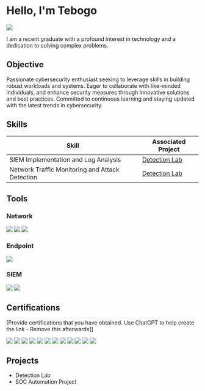# Hello, I'm Tebogo
<a href="https://linkedin.com/in/tebogo-mosome/"><img src="https://img.shields.io/badge/-LinkedIn-0072b1?&style=for-the-badge&logo=linkedin&logoColor=white" /></a>

I am a recent graduate with a profound interest in technology and a dedication to solving complex problems.

## Objective
Passionate cybersecurity enthusiast seeking to leverage skills in building robust workloads and systems. Eager to collaborate with like-minded individuals, and enhance security measures through innovative solutions and best practices. Committed to continuous learning and staying updated with the latest trends in cybersecurity.

## Skills
| Skill                                         | Associated Project         |
|-----------------------------------------------|----------------------------|
| SIEM Implementation and Log Analysis          | <a href="https://google.com">Detection Lab</a>|
| Network Traffic Monitoring and Attack Detection | <a href="https://google.com">Detection Lab</a>|


## Tools

### Network
<div>
    <img src="https://img.shields.io/badge/-Wireshark-1679A7?&style=for-the-badge&logo=Wireshark&logoColor=white" />
    <img src="https://img.shields.io/badge/-NMAP-4EAA25?&style=for-the-badge&logo=Nmap&logoColor=white" />
    <img src="https://img.shields.io/badge/-Greenbone%20Vulnerability%20Management-00B300?&style=for-the-badge&logo=Greenbone&logoColor=white" />
</div>

### Endpoint
<div>
    <img src="https://img.shields.io/badge/-Microsoft_Defender_for_Endpoint-00A4EF?&style=for-the-badge&logo=Microsoft&logoColor=white" />
</div>

### SIEM
<div>
    <img src="https://img.shields.io/badge/-Microsoft_Sentinel-0078D4?&style=for-the-badge&logo=Microsoft&logoColor=white" />
    <img src="https://img.shields.io/badge/-Wazuh-000000?&style=for-the-badge&logo=Wazuh&logoColor=white" />
</div>

## Certifications
[Provide certifications that you have obtained. Use ChatGPT to help create the link - Remove this afterwards]]
<div>
<img src="https://img.shields.io/badge/-Microsoft%20365%20Certified%3A%20Administrator%20Expert-0078D4?&style=for-the-badge&logo=microsoft&logoColor=white" />
<img src="https://img.shields.io/badge/-Microsoft%20Certified%3A%20Identity%20and%20Access%20Administrator%20Associate-0078D4?&style=for-the-badge&logo=microsoft&logoColor=white" />
<img src="https://img.shields.io/badge/-Microsoft%20Certified%3A%20Security%2C%20Compliance%2C%20and%20Identity%20Fundamentals-0078D4?&style=for-the-badge&logo=microsoft&logoColor=white" />
<img src="https://img.shields.io/badge/-Microsoft%20Certified%3A%20Azure%20AI%20Fundamentals-0078D4?&style=for-the-badge&logo=microsoft&logoColor=white" />
<img src="https://img.shields.io/badge/-Configure%20Secure%20Access%20to%20Your%20Workloads%20Using%20Azure%20Networking-0078D4?&style=for-the-badge&logo=microsoft&logoColor=white" />
<img src="https://img.shields.io/badge/-Configure%20SIEM%20Security%20Operations%20Using%20Microsoft%20Sentinel-0078D4?&style=for-the-badge&logo=microsoft&logoColor=white" />
<img src="https://img.shields.io/badge/-Deploy%20and%20Configure%20Azure%20Monitor-0078D4?&style=for-the-badge&logo=microsoft&logoColor=white" />
<img src="https://img.shields.io/badge/-Deploy%20Containers%20by%20Using%20Azure%20Kubernetes%20Service-0078D4?&style=for-the-badge&logo=microsoft&logoColor=white" />
<img src="https://img.shields.io/badge/-Secure%20Azure%20Services%20and%20Workloads%20with%20Microsoft%20Defender%20for%20Cloud%20Regulatory%20Compliance%20Controls-0078D4?&style=for-the-badge&logo=microsoft&logoColor=white" />
<img src="https://img.shields.io/badge/-Secure%20Storage%20for%20Azure%20Files%20and%20Azure%20Blob%20Storage-0078D4?&style=for-the-badge&logo=microsoft&logoColor=white" />
<img src="https://img.shields.io/badge/-Google%20Cybersecurity%20Professional%20Certification-4285F4?&style=for-the-badge&logo=google&logoColor=white" />    
<img src="https://img.shields.io/badge/-Google%20IT%20Support%20Professional%20Certification-4285F4?&style=for-the-badge&logo=google&logoColor=white" />
</div>

## Projects
- Detection Lab
- SOC Automation Project
